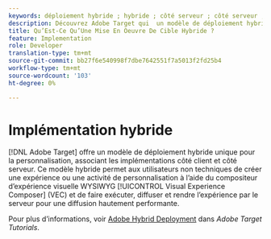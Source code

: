 ```yaml
---
keywords: déploiement hybride ; hybride ; côté serveur ; côté serveur ; côté serveur ; côté client ; côté client ; côté client ; côté client ; implémentation hybride
description: Découvrez Adobe Target qui  un modèle de déploiement hybride unique pour la personnalisation, associant les implémentations côté client et côté serveur.
title: Qu’Est-Ce Qu’Une Mise En Oeuvre De Cible Hybride ?
feature: Implementation
role: Developer
translation-type: tm+mt
source-git-commit: bb27f6e540998f7dbe7642551f7a5013f2fd25b4
workflow-type: tm+mt
source-wordcount: '103'
ht-degree: 0%

---
```



# Implémentation hybride

[!DNL Adobe Target] offre un modèle de déploiement hybride unique pour la personnalisation, associant les implémentations côté client et côté serveur. Ce modèle hybride permet aux utilisateurs non techniques de créer une expérience ou une activité de personnalisation à l’aide du compositeur d’expérience visuelle WYSIWYG [!UICONTROL Visual Experience Composer] (VEC) et de faire exécuter, diffuser et rendre l’expérience par le serveur pour une diffusion hautement performante.

Pour plus d’informations, voir [Adobe Hybrid Deployment](https://experienceleague.adobe.com/docs/target-learn/tutorials/implementation/hybrid-deployment.html) dans *Adobe Target Tutorials*.
